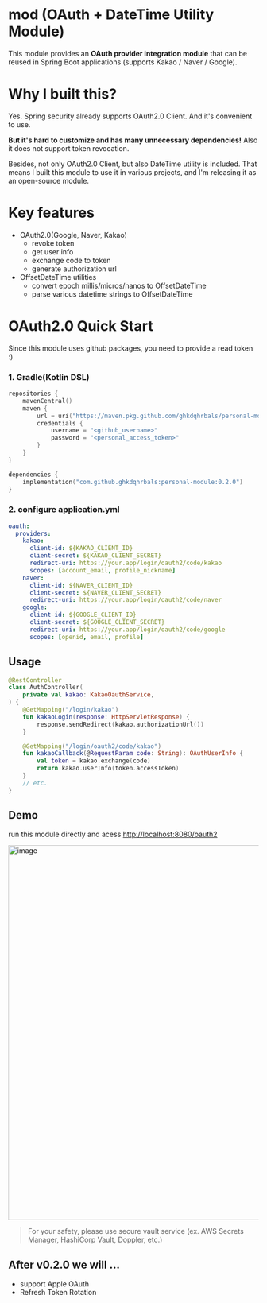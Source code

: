 # mod (OAuth + DateTime Utility Module)

This module provides an **OAuth provider integration module** that can be reused in Spring Boot applications (supports Kakao / Naver / Google).

# Why I built this?

Yes. Spring security already supports OAuth2.0 Client. And it's convenient to use. 

**But it's hard to customize and has many unnecessary dependencies!** Also it does not support token revocation.

Besides, not only OAuth2.0 Client, but also DateTime utility is included. That means I built this module to use it in various projects, and I'm releasing it as an open-source module. 

# Key features

* OAuth2.0(Google, Naver, Kakao)
  * revoke token
  * get user info
  * exchange code to token
  * generate authorization url
* OffsetDateTime utilities
  * convert epoch millis/micros/nanos to OffsetDateTime
  * parse various datetime strings to OffsetDateTime

# OAuth2.0 Quick Start

Since this module uses github packages, you need to provide a read token :)

### 1. Gradle(Kotlin DSL)

```kotlin
repositories {
    mavenCentral()
    maven {
        url = uri("https://maven.pkg.github.com/ghkdqhrbals/personal-module")
        credentials {
            username = "<github_username>"
            password = "<personal_access_token>"
        }
    }
}

dependencies {
    implementation("com.github.ghkdqhrbals:personal-module:0.2.0")
}
```

### 2. configure application.yml

```yaml
oauth:
  providers:
    kakao:
      client-id: ${KAKAO_CLIENT_ID}
      client-secret: ${KAKAO_CLIENT_SECRET}
      redirect-uri: https://your.app/login/oauth2/code/kakao
      scopes: [account_email, profile_nickname]
    naver:
      client-id: ${NAVER_CLIENT_ID}
      client-secret: ${NAVER_CLIENT_SECRET}
      redirect-uri: https://your.app/login/oauth2/code/naver
    google:
      client-id: ${GOOGLE_CLIENT_ID}
      client-secret: ${GOOGLE_CLIENT_SECRET}
      redirect-uri: https://your.app/login/oauth2/code/google
      scopes: [openid, email, profile]
```


## Usage

```kotlin
@RestController
class AuthController(
    private val kakao: KakaoOauthService,
) {
    @GetMapping("/login/kakao")
    fun kakaoLogin(response: HttpServletResponse) {
        response.sendRedirect(kakao.authorizationUrl())
    }

    @GetMapping("/login/oauth2/code/kakao")
    fun kakaoCallback(@RequestParam code: String): OAuthUserInfo {
        val token = kakao.exchange(code)
        return kakao.userInfo(token.accessToken)
    }
    // etc.
}
```

## Demo

run this module directly and acess [http://localhost:8080/oauth2](http://localhost:8080/oauth2)

<img width="1190" height="754" alt="image" src="https://github.com/user-attachments/assets/fea0df4a-83d0-4de7-a5e9-60c043824a4b" />


> For your safety, please use secure vault service (ex. AWS Secrets Manager, HashiCorp Vault, Doppler, etc.)

## After v0.2.0 we will ...
- support Apple OAuth
- Refresh Token Rotation


